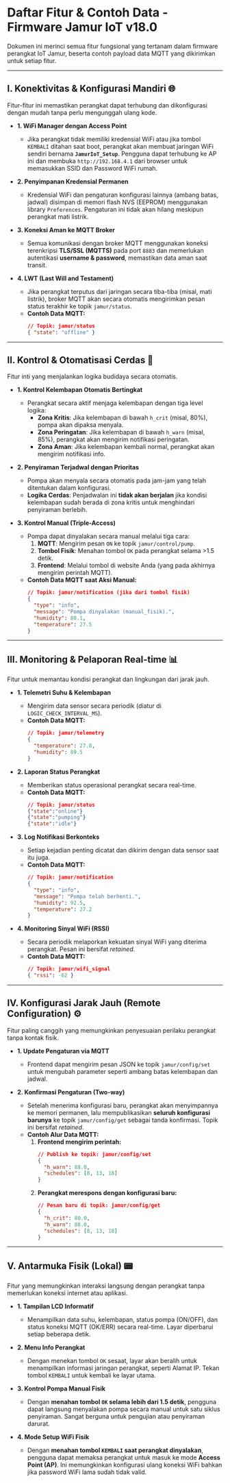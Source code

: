 # Daftar Fitur & Contoh Data - Firmware Jamur IoT v18.0

Dokumen ini merinci semua fitur fungsional yang tertanam dalam firmware perangkat IoT Jamur, beserta contoh payload data MQTT yang dikirimkan untuk setiap fitur.

---

## I. Konektivitas & Konfigurasi Mandiri 🌐

Fitur-fitur ini memastikan perangkat dapat terhubung dan dikonfigurasi dengan mudah tanpa perlu mengunggah ulang kode.

- **1. WiFi Manager dengan Access Point**

  - Jika perangkat tidak memiliki kredensial WiFi atau jika tombol `KEMBALI` ditahan saat boot, perangkat akan membuat jaringan WiFi sendiri bernama **`JamurIoT_Setup`**. Pengguna dapat terhubung ke AP ini dan membuka `http://192.168.4.1` dari browser untuk memasukkan SSID dan Password WiFi rumah.

- **2. Penyimpanan Kredensial Permanen**

  - Kredensial WiFi dan pengaturan konfigurasi lainnya (ambang batas, jadwal) disimpan di memori flash NVS (EEPROM) menggunakan library `Preferences`. Pengaturan ini tidak akan hilang meskipun perangkat mati listrik.

- **3. Koneksi Aman ke MQTT Broker**

  - Semua komunikasi dengan broker MQTT menggunakan koneksi terenkripsi **TLS/SSL (MQTTS)** pada port `8883` dan memerlukan autentikasi **username & password**, memastikan data aman saat transit.

- **4. LWT (Last Will and Testament)**
  - Jika perangkat terputus dari jaringan secara tiba-tiba (misal, mati listrik), broker MQTT akan secara otomatis mengirimkan pesan status terakhir ke topik `jamur/status`.
  - **Contoh Data MQTT:**
    ```json
    // Topik: jamur/status
    { "state": "offline" }
    ```

---

## II. Kontrol & Otomatisasi Cerdas 🧠

Fitur inti yang menjalankan logika budidaya secara otomatis.

- **1. Kontrol Kelembapan Otomatis Bertingkat**

  - Perangkat secara aktif menjaga kelembapan dengan tiga level logika:
    - **Zona Kritis**: Jika kelembapan di bawah `h_crit` (misal, 80%), pompa akan dipaksa menyala.
    - **Zona Peringatan**: Jika kelembapan di bawah `h_warn` (misal, 85%), perangkat akan mengirim notifikasi peringatan.
    - **Zona Aman**: Jika kelembapan kembali normal, perangkat akan mengirim notifikasi info.

- **2. Penyiraman Terjadwal dengan Prioritas**

  - Pompa akan menyala secara otomatis pada jam-jam yang telah ditentukan dalam konfigurasi.
  - **Logika Cerdas**: Penjadwalan ini **tidak akan berjalan** jika kondisi kelembapan sudah berada di zona kritis untuk menghindari penyiraman berlebih.

- **3. Kontrol Manual (Triple-Access)**
  - Pompa dapat dinyalakan secara manual melalui tiga cara:
    1.  **MQTT**: Mengirim pesan `ON` ke topik `jamur/control/pump`.
    2.  **Tombol Fisik**: Menahan tombol `OK` pada perangkat selama >1.5 detik.
    3.  **Frontend**: Melalui tombol di website Anda (yang pada akhirnya mengirim perintah MQTT).
  - **Contoh Data MQTT saat Aksi Manual:**
    ```json
    // Topik: jamur/notification (jika dari tombol fisik)
    {
      "type": "info",
      "message": "Pompa dinyalakan (manual_fisik).",
      "humidity": 88.1,
      "temperature": 27.5
    }
    ```

---

## III. Monitoring & Pelaporan Real-time 📊

Fitur untuk memantau kondisi perangkat dan lingkungan dari jarak jauh.

- **1. Telemetri Suhu & Kelembapan**

  - Mengirim data sensor secara periodik (diatur di `LOGIC_CHECK_INTERVAL_MS`).
  - **Contoh Data MQTT:**
    ```json
    // Topik: jamur/telemetry
    {
      "temperature": 27.8,
      "humidity": 89.5
    }
    ```

- **2. Laporan Status Perangkat**

  - Memberikan status operasional perangkat secara real-time.
  - **Contoh Data MQTT:**
    ```json
    // Topik: jamur/status
    {"state":"online"}
    {"state":"pumping"}
    {"state":"idle"}
    ```

- **3. Log Notifikasi Berkonteks**

  - Setiap kejadian penting dicatat dan dikirim dengan data sensor saat itu juga.
  - **Contoh Data MQTT:**
    ```json
    // Topik: jamur/notification
    {
      "type": "info",
      "message": "Pompa telah berhenti.",
      "humidity": 92.5,
      "temperature": 27.2
    }
    ```

- **4. Monitoring Sinyal WiFi (RSSI)**
  - Secara periodik melaporkan kekuatan sinyal WiFi yang diterima perangkat. Pesan ini bersifat _retained_.
  - **Contoh Data MQTT:**
    ```json
    // Topik: jamur/wifi_signal
    { "rssi": -62 }
    ```

---

## IV. Konfigurasi Jarak Jauh (Remote Configuration) ⚙️

Fitur paling canggih yang memungkinkan penyesuaian perilaku perangkat tanpa kontak fisik.

- **1. Update Pengaturan via MQTT**

  - Frontend dapat mengirim pesan JSON ke topik `jamur/config/set` untuk mengubah parameter seperti ambang batas kelembapan dan jadwal.

- **2. Konfirmasi Pengaturan (Two-way)**
  - Setelah menerima konfigurasi baru, perangkat akan menyimpannya ke memori permanen, lalu mempublikasikan **seluruh konfigurasi barunya** ke topik `jamur/config/get` sebagai tanda konfirmasi. Topik ini bersifat _retained_.
  - **Contoh Alur Data MQTT:**
    1.  **Frontend mengirim perintah:**
        ```json
        // Publish ke topik: jamur/config/set
        {
          "h_warn": 88.0,
          "schedules": [8, 13, 18]
        }
        ```
    2.  **Perangkat merespons dengan konfigurasi baru:**
        ```json
        // Pesan baru di topik: jamur/config/get
        {
          "h_crit": 80.0,
          "h_warn": 88.0,
          "schedules": [8, 13, 18]
        }
        ```

---

## V. Antarmuka Fisik (Lokal) 📟

Fitur yang memungkinkan interaksi langsung dengan perangkat tanpa memerlukan koneksi internet atau aplikasi.

- **1. Tampilan LCD Informatif**

  - Menampilkan data suhu, kelembapan, status pompa (ON/OFF), dan status koneksi MQTT (OK/ERR) secara real-time. Layar diperbarui setiap beberapa detik.

- **2. Menu Info Perangkat**

  - Dengan menekan tombol `OK` sesaat, layar akan beralih untuk menampilkan informasi jaringan perangkat, seperti Alamat IP. Tekan tombol `KEMBALI` untuk kembali ke layar utama.

- **3. Kontrol Pompa Manual Fisik**

  - Dengan **menahan tombol `OK` selama lebih dari 1.5 detik**, pengguna dapat langsung menyalakan pompa secara manual untuk satu siklus penyiraman. Sangat berguna untuk pengujian atau penyiraman darurat.

- **4. Mode Setup WiFi Fisik**
  - Dengan **menahan tombol `KEMBALI` saat perangkat dinyalakan**, pengguna dapat memaksa perangkat untuk masuk ke mode **Access Point (AP)**. Ini memungkinkan konfigurasi ulang koneksi WiFi bahkan jika password WiFi lama sudah tidak valid.
